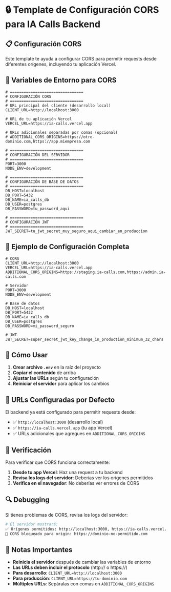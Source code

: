 # 🔒 Template de Configuración CORS para IA Calls Backend

## 📋 Configuración CORS

Este template te ayuda a configurar CORS para permitir requests desde diferentes orígenes, incluyendo tu aplicación Vercel.

## 📄 Variables de Entorno para CORS

```env
# ================================
# CONFIGURACIÓN CORS
# ================================
# URL principal del cliente (desarrollo local)
CLIENT_URL=http://localhost:3000

# URL de tu aplicación Vercel
VERCEL_URL=https://ia-calls.vercel.app

# URLs adicionales separadas por comas (opcional)
# ADDITIONAL_CORS_ORIGINS=https://otro-dominio.com,https://app.miempresa.com

# ================================
# CONFIGURACIÓN DEL SERVIDOR
# ================================
PORT=3000
NODE_ENV=development

# ================================
# CONFIGURACIÓN DE BASE DE DATOS
# ================================
DB_HOST=localhost
DB_PORT=5432
DB_NAME=ia_calls_db
DB_USER=postgres
DB_PASSWORD=tu_password_aqui

# ================================
# CONFIGURACIÓN JWT
# ================================
JWT_SECRET=tu_jwt_secret_muy_seguro_aqui_cambiar_en_produccion
```

## 🌟 Ejemplo de Configuración Completa

```env
# CORS
CLIENT_URL=http://localhost:3000
VERCEL_URL=https://ia-calls.vercel.app
ADDITIONAL_CORS_ORIGINS=https://staging.ia-calls.com,https://admin.ia-calls.com

# Servidor
PORT=3000
NODE_ENV=development

# Base de datos
DB_HOST=localhost
DB_PORT=5432
DB_NAME=ia_calls_db
DB_USER=postgres
DB_PASSWORD=mi_password_seguro

# JWT
JWT_SECRET=super_secret_jwt_key_change_in_production_minimum_32_chars
```

## 🔧 Cómo Usar

1. **Crear archivo `.env`** en la raíz del proyecto
2. **Copiar el contenido** de arriba
3. **Ajustar las URLs** según tu configuración
4. **Reiniciar el servidor** para aplicar los cambios

## 📱 URLs Configuradas por Defecto

El backend ya está configurado para permitir requests desde:

- ✅ `http://localhost:3000` (desarrollo local)
- ✅ `https://ia-calls.vercel.app` (tu app Vercel)
- ✅ URLs adicionales que agregues en `ADDITIONAL_CORS_ORIGINS`

## 🚀 Verificación

Para verificar que CORS funciona correctamente:

1. **Desde tu app Vercel**: Haz una request a tu backend
2. **Revisa los logs del servidor**: Deberías ver los orígenes permitidos
3. **Verifica en el navegador**: No deberías ver errores de CORS

## 🔍 Debugging

Si tienes problemas de CORS, revisa los logs del servidor:

```bash
# El servidor mostrará:
✅ Orígenes permitidos: http://localhost:3000, https://ia-calls.vercel.app
🚫 CORS bloqueado para origin: https://dominio-no-permitido.com
```

## 📝 Notas Importantes

- **Reinicia el servidor** después de cambiar las variables de entorno
- **Las URLs deben incluir el protocolo** (http:// o https://)
- **Para desarrollo**: `CLIENT_URL=http://localhost:3000`
- **Para producción**: `CLIENT_URL=https://tu-dominio.com`
- **Múltiples URLs**: Sepáralas con comas en `ADDITIONAL_CORS_ORIGINS`
